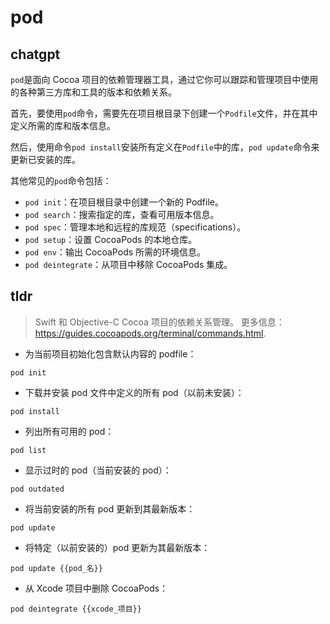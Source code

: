 # pod 
## chatgpt 
`pod`是面向 Cocoa 项目的依赖管理器工具，通过它你可以跟踪和管理项目中使用的各种第三方库和工具的版本和依赖关系。

首先，要使用`pod`命令，需要先在项目根目录下创建一个`Podfile`文件，并在其中定义所需的库和版本信息。

然后，使用命令`pod install`安装所有定义在`Podfile`中的库，`pod update`命令来更新已安装的库。

其他常见的`pod`命令包括：
- `pod init`：在项目根目录中创建一个新的 Podfile。
- `pod search`：搜索指定的库，查看可用版本信息。
- `pod spec`：管理本地和远程的库规范（specifications）。
- `pod setup`：设置 CocoaPods 的本地仓库。
- `pod env`：输出 CocoaPods 所需的环境信息。
- `pod deintegrate`：从项目中移除 CocoaPods 集成。 

## tldr 
 
> Swift 和 Objective-C Cocoa 项目的依赖关系管理。
> 更多信息：<https://guides.cocoapods.org/terminal/commands.html>.

- 为当前项目初始化包含默认内容的 podfile：

`pod init`

- 下载并安装 pod 文件中定义的所有 pod（以前未安装）：

`pod install`

- 列出所有可用的 pod：

`pod list`

- 显示过时的 pod（当前安装的 pod）：

`pod outdated`

- 将当前安装的所有 pod 更新到其最新版本：

`pod update`

- 将特定（以前安装的）pod 更新为其最新版本：

`pod update {{pod_名}}`

- 从 Xcode 项目中删除 CocoaPods：

`pod deintegrate {{xcode_项目}}`
